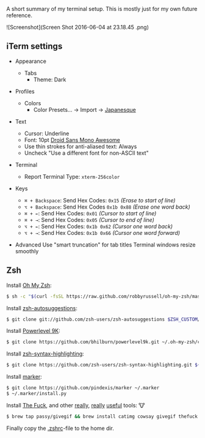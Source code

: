 A short summary of my terminal setup. This is mostly just for my own future reference.

![Screenshot](Screen Shot 2016-06-04 at 23.18.45 .png)

## iTerm settings

- Appearance 
  - Tabs
    - Theme: Dark 

- Profiles
  - Colors
    - Color Presets… -> Import -> [Japanesque](https://github.com/mbadolato/iTerm2-Color-Schemes/blob/master/schemes/Japanesque.itermcolors)

- Text
  - Cursor: Underline
  - Font: 10pt [Droid Sans Mono Awesome](https://github.com/gabrielelana/awesome-terminal-fonts/tree/patching-strategy/patched)
  - Use thin strokes for anti-aliased text: Always
  - Uncheck "Use a different font for non-ASCII text"

- Terminal
  - Report Terminal Type: `xterm-256color`

- Keys
  - `⌘ + Backspace`: Send Hex Codes: `0x15` _(Erase to start of line)_
  - `⌥ + Backspace`: Send Hex Codes `0x1b 0x88` _(Erase one word back)_
  - `⌘ + ←`: Send Hex Codes: `0x01` _(Cursor to start of line)_
  - `⌘ + →`: Send Hex Codes: `0x05` _(Cursor to end of line)_
  - `⌥ + ←`: Send Hex Codes: `0x1b 0x62` _(Cursor one word back)_
  - `⌥ + →`: Send Hex Codes: `0x1b 0x66` _(Cursor one word forward)_

- Advanced
  Use "smart truncation" for tab titles
  Terminal windows resize smoothly

## Zsh
Install [Oh My Zsh](http://ohmyz.sh/):
```sh
$ sh -c "$(curl -fsSL https://raw.github.com/robbyrussell/oh-my-zsh/master/tools/install.sh)"
```

Install [zsh-autosuggestions](https://github.com/zsh-users/zsh-autosuggestions):
```sh
$ git clone git://github.com/zsh-users/zsh-autosuggestions $ZSH_CUSTOM/plugins/zsh-autosuggestions
```

Install [Powerlevel 9K](https://github.com/bhilburn/powerlevel9k):
```sh
$ git clone https://github.com/bhilburn/powerlevel9k.git ~/.oh-my-zsh/custom/themes/powerlevel9k
```

Install [zsh-syntax-highlighting](https://github.com/zsh-users/zsh-syntax-highlighting/):
```sh
$ git clone https://github.com/zsh-users/zsh-syntax-highlighting.git ${ZSH_CUSTOM:-~/.oh-my-zsh/custom}/plugins/zsh-syntax-highlighting
```

Install [marker](https://github.com/pindexis/marker):
```sh
$ git clone https://github.com/pindexis/marker ~/.marker
$ ~/.marker/install.py
```

Install [The Fuck](https://github.com/nvbn/thefuck), and other [really](https://github.com/posva/catimg), [really](https://en.wikipedia.org/wiki/Cowsay) [useful](https://github.com/passy/givegif) tools: 🐮
```sh
$ brew tap passy/givegif && brew install catimg cowsay givegif thefuck
```

Finally copy the [.zshrc](.zshrc)-file to the home dir.
